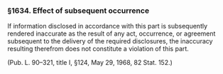 ### §1634. Effect of subsequent occurrence ###

If information disclosed in accordance with this part is subsequently rendered inaccurate as the result of any act, occurrence, or agreement subsequent to the delivery of the required disclosures, the inaccuracy resulting therefrom does not constitute a violation of this part.

(Pub. L. 90–321, title I, §124, May 29, 1968, 82 Stat. 152.)